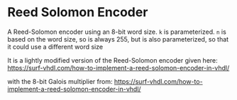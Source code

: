 # Reed Solomon Encoder
A Reed-Solomon encoder using an 8-bit word size. `k` is parameterized. `n` is
based on the word size, so is always 255, but is also parameterized, so that it
could use a different word size

It is a lightly modified version of the Reed-Solomon encoder given here:
https://surf-vhdl.com/how-to-implement-a-reed-solomon-encoder-in-vhdl/

with the 8-bit Galois multiplier from: 
https://surf-vhdl.com/how-to-implement-a-reed-solomon-encoder-in-vhdl/
